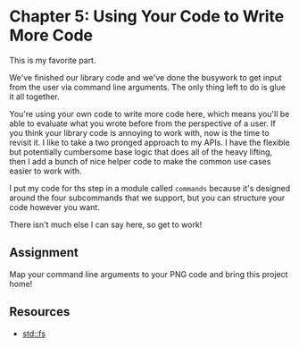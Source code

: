 # Chapter 5: Using Your Code to Write More Code

This is my favorite part.

We've finished our library code and we've done the busywork to get input from the user via command line arguments. The only thing left to do is glue it all together.

You're using your own code to write more code here, which means you'll be able to evaluate what you wrote before from the perspective of a user. If you think your library code is annoying to work with, now is the time to revisit it. I like to take a two pronged approach to my APIs. I have the flexible but potentially cumbersome base logic that does all of the heavy lifting, then I add a bunch of nice helper code to make the common use cases easier to work with.

I put my code for ths step in a module called `commands` because it's designed around the four subcommands that we support, but you can structure your code however you want.

There isn't much else I can say here, so get to work!


## Assignment
Map your command line arguments to your PNG code and bring this project home!


## Resources
* [std::fs](https://doc.rust-lang.org/std/fs/index.html)

